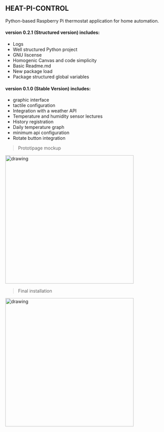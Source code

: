 ## HEAT-PI-CONTROL
Python-based Raspberry Pi thermostat application for home automation.

#### version 0.2.1 (Structured version) includes:

* Logs
* Well structured Python project
* GNU liscense
* Homogenic Canvas and code simplicity
* Basic Readme.md
* New package load
* Package structured global variables

#### version 0.1.0 (Stable Version) includes:

* graphic interface
* tactile configuration
* Integration with a weather API 
* Temperature and humidity sensor lectures
* History registration
* Daily temperature graph
* minimum api configuration
* Rotate button integration


> Prototipage mockup
<img src="docs/pics/pic.jpg" alt="drawing" width="400"/>


> Final installation
<img src="docs/pics/pic-7.jpg" alt="drawing" width="400"/>

